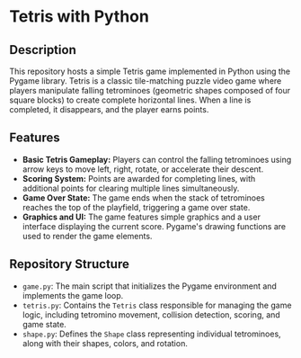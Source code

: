 # Tetris with Python

## Description

This repository hosts a simple Tetris game implemented in Python using the Pygame library. Tetris is a classic tile-matching puzzle video game where players manipulate falling tetrominoes (geometric shapes composed of four square blocks) to create complete horizontal lines. When a line is completed, it disappears, and the player earns points.

## Features

- **Basic Tetris Gameplay:** Players can control the falling tetrominoes using arrow keys to move left, right, rotate, or accelerate their descent.
- **Scoring System:** Points are awarded for completing lines, with additional points for clearing multiple lines simultaneously.
- **Game Over State:** The game ends when the stack of tetrominoes reaches the top of the playfield, triggering a game over state.
- **Graphics and UI:** The game features simple graphics and a user interface displaying the current score. Pygame's drawing functions are used to render the game elements.

## Repository Structure

- `game.py`: The main script that initializes the Pygame environment and implements the game loop.
- `tetris.py`: Contains the `Tetris` class responsible for managing the game logic, including tetromino movement, collision detection, scoring, and game state.
- `shape.py`: Defines the `Shape` class representing individual tetrominoes, along with their shapes, colors, and rotation.
